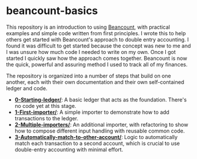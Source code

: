 # beancount-basics

This repository is an introduction to using
[Beancount](https://github.com/beancount/beancount), with practical
examples and simple code written from first principles. I wrote this to help
others get started with Beancount's approach to double entry accounting. I
found it was difficult to get started because the concept was new to me
and I was unsure how much code I needed to write on my own. Once I got
started I quickly saw how the approach comes together. Beancount is now
the quick, powerful and assuring method I used to track all of my finances.

The repository is organized into a number of steps that build on
one another, each with their own documentation and their own
self-contained ledger and code.

* **[0-Starting-ledger/](0-Starting-ledger/README.md)**: A basic ledger
  that acts as the foundation. There's no code yet at this stage.
* **[1-First-importer/](1-First-importer/README.md)**: A simple importer
  to demonstrate how to add transactions to the ledger.
* **[2-Multiple-importers/](2-Multiple-importers/README.md)**: An
  additional importer, with refactoring to show how to compose different input
  handling with reusable common code.
* **[3-Automatically-match-to-other-account/](3-Automatically-match-to-other-account/README.md)**:
  Logic to automatically match each transaction to a second account, which
  is crucial to use double-entry accounting with minimal effort.

